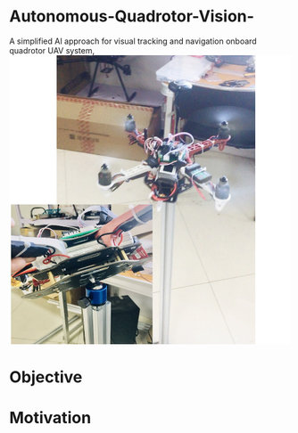# Autonomous-Quadrotor-Vision-
A simplified AI approach for visual tracking and navigation onboard quadrotor UAV system,
![Test_Bed](testbed2.jpg)
# Objective 



# Motivation
